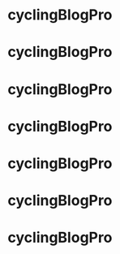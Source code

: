 # cyclingBlogPro
# cyclingBlogPro
# cyclingBlogPro
# cyclingBlogPro
# cyclingBlogPro
# cyclingBlogPro
# cyclingBlogPro
